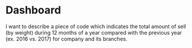 # Dashboard
I want to describe a piece of code which indicates the total amount of sell (by weight) during 12 months of a year compared with the previous year (ex. 2016 vs. 2017) for company and its branches.
